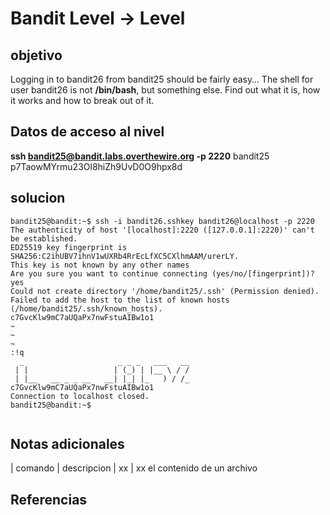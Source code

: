 # Bandit Level -> Level



## objetivo
Logging in to bandit26 from bandit25 should be fairly easy… The shell for user bandit26 is not **/bin/bash**, but something else. Find out what it is, how it works and how to break out of it.

## Datos de acceso al nivel
**ssh bandit25@bandit.labs.overthewire.org -p 2220**
bandit25
p7TaowMYrmu23Ol8hiZh9UvD0O9hpx8d


## solucion
```bash()
bandit25@bandit:~$ ssh -i bandit26.sshkey bandit26@localhost -p 2220
The authenticity of host '[localhost]:2220 ([127.0.0.1]:2220)' can't be established.         
ED25519 key fingerprint is SHA256:C2ihUBV7ihnV1wUXRb4RrEcLfXC5CXlhmAAM/urerLY.
This key is not known by any other names
Are you sure you want to continue connecting (yes/no/[fingerprint])? yes
Could not create directory '/home/bandit25/.ssh' (Permission denied).
Failed to add the host to the list of known hosts (/home/bandit25/.ssh/known_hosts).
c7GvcKlw9mC7aUQaPx7nwFstuAIBw1o1
~                                                                                            
~                                                                                            
~                                                                                            
:!q
  _                     _ _ _   ___   __  
 | |                   | (_) | |__ \ / /  
 | |__   __ _ _ __   __| |_| |_   ) / /_  
c7GvcKlw9mC7aUQaPx7nwFstuAIBw1o1
Connection to localhost closed.
bandit25@bandit:~$


```

## Notas adicionales
| comando | descripcion
| xx | xx el contenido de un archivo 

## Referencias
